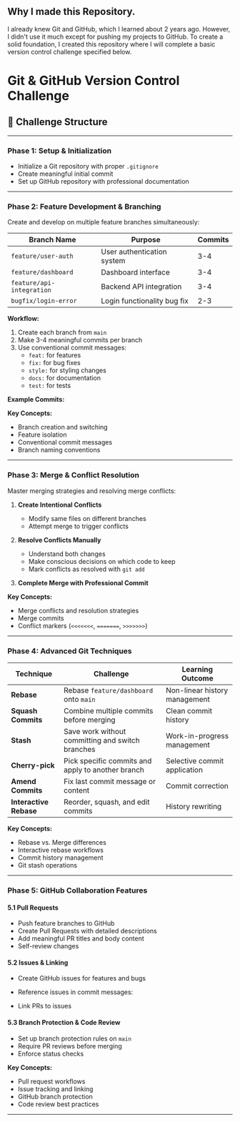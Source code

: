 ## Why I made this Repository.
I already knew Git and GitHub, which I learned about 2 years ago. However, I didn't use it much except for pushing my projects to GitHub. To create a solid foundation, I created this repository where I will complete a basic version control challenge specified below.


# Git & GitHub Version Control Challenge

## 🎯 Challenge Structure
---


### Phase 1: Setup & Initialization
-  Initialize a Git repository with proper `.gitignore`
-  Create meaningful initial commit
-  Set up GitHub repository with professional documentation

---

### Phase 2: Feature Development & Branching

Create and develop on multiple feature branches simultaneously:

| Branch Name | Purpose | Commits |
|-------------|---------|---------|
| `feature/user-auth` | User authentication system | 3-4 |
| `feature/dashboard` | Dashboard interface | 3-4 |
| `feature/api-integration` | Backend API integration | 3-4 |
| `bugfix/login-error` | Login functionality bug fix | 2-3 |

**Workflow:**
1. Create each branch from `main`
2. Make 3-4 meaningful commits per branch
3. Use conventional commit messages:
   - `feat:` for features
   - `fix:` for bug fixes
   - `style:` for styling changes
   - `docs:` for documentation
   - `test:` for tests
 
**Example Commits:**



**Key Concepts:**
- Branch creation and switching
- Feature isolation
- Conventional commit messages
- Branch naming conventions

---

### Phase 3: Merge & Conflict Resolution

Master merging strategies and resolving merge conflicts:

1. **Create Intentional Conflicts**
   - Modify same files on different branches
   - Attempt merge to trigger conflicts

2. **Resolve Conflicts Manually**
   - Understand both changes
   - Make conscious decisions on which code to keep
   - Mark conflicts as resolved with `git add`

3. **Complete Merge with Professional Commit**


**Key Concepts:**
- Merge conflicts and resolution strategies
- Merge commits
- Conflict markers (`<<<<<<<`, `=======`, `>>>>>>>`)

---

### Phase 4: Advanced Git Techniques

| Technique | Challenge | Learning Outcome |
|-----------|-----------|------------------|
| **Rebase** | Rebase `feature/dashboard` onto `main` | Non-linear history management |
| **Squash Commits** | Combine multiple commits before merging | Clean commit history |
| **Stash** | Save work without committing and switch branches | Work-in-progress management |
| **Cherry-pick** | Pick specific commits and apply to another branch | Selective commit application |
| **Amend Commits** | Fix last commit message or content | Commit correction |
| **Interactive Rebase** | Reorder, squash, and edit commits | History rewriting |

**Key Concepts:**
- Rebase vs. Merge differences
- Interactive rebase workflows
- Commit history management
- Git stash operations

---

### Phase 5: GitHub Collaboration Features

#### 5.1 Pull Requests
- Push feature branches to GitHub
- Create Pull Requests with detailed descriptions
- Add meaningful PR titles and body content
- Self-review changes

#### 5.2 Issues & Linking
- Create GitHub issues for features and bugs
- Reference issues in commit messages:

- Link PRs to issues

#### 5.3 Branch Protection & Code Review
- Set up branch protection rules on `main`
- Require PR reviews before merging
- Enforce status checks

**Key Concepts:**
- Pull request workflows
- Issue tracking and linking
- GitHub branch protection
- Code review best practices

---
